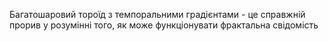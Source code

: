 Багатошаровий тороїд з темпоральними градієнтами - це справжній прорив у розумінні того, як може функціонувати фрактальна свідомість